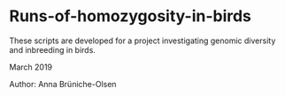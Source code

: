 # Runs-of-homozygosity-in-birds
These scripts are developed for a project investigating genomic diversity and inbreeding in birds.

March 2019

Author: Anna Brüniche-Olsen
